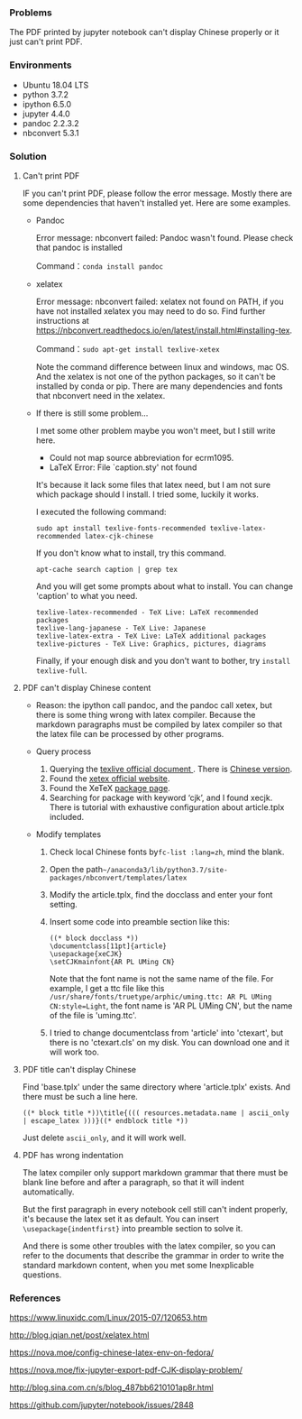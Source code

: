 ### Problems

The PDF printed by jupyter notebook can't display Chinese properly or it just can't print PDF. 

### Environments

* Ubuntu 18.04 LTS
* python 3.7.2
* ipython 6.5.0
* jupyter 4.4.0
* pandoc 2.2.3.2
* nbconvert 5.3.1

### Solution

1. Can't print PDF

   IF you can't print PDF, please follow the error message. Mostly there are some dependencies that haven't installed yet. Here are some examples.

   - Pandoc

     Error message: nbconvert failed: Pandoc wasn't found. Please check that pandoc is installed

     Command：```conda install pandoc```

   - xelatex

     Error message: nbconvert failed: xelatex not found on PATH, if you have not installed xelatex you may need to do so. Find further instructions at https://nbconvert.readthedocs.io/en/latest/install.html#installing-tex.

     Command：```sudo apt-get install texlive-xetex```

     Note the command difference between linux and windows, mac OS. And the xelatex is not one of the python packages, so it can't be installed by conda or pip. There are many dependencies and fonts that nbconvert need in the xelatex. 

   - If there is still some problem...

     I met some other problem maybe you won't meet, but I still write here. 

     - Could not map source abbreviation for ecrm1095.
     - LaTeX Error: File `caption.sty' not found

     It's because it lack some files that latex need, but I am not sure which package should I install. I tried some, luckily it works.

     I executed the following command:

     ```shell
     sudo apt install texlive-fonts-recommended texlive-latex-recommended latex-cjk-chinese
     ```

     If you don't know what to install, try this command. 

     ```shell
     apt-cache search caption | grep tex
     ```

     And you will get some prompts about what to install. You can change 'caption'  to what you need. 
     
     ```shell
     texlive-latex-recommended - TeX Live: LaTeX recommended packages
     texlive-lang-japanese - TeX Live: Japanese
     texlive-latex-extra - TeX Live: LaTeX additional packages
     texlive-pictures - TeX Live: Graphics, pictures, diagrams
     ```

     Finally, if your enough disk and you don't want to bother, try ```install texlive-full```.

2. PDF can't display Chinese content

   - Reason: the ipython call pandoc, and the pandoc call xetex, but there is some thing wrong with latex compiler. Because the markdown paragraphs must be compiled by latex compiler so that the latex file can be processed by other programs. 

   - Query process

     1. Querying the [ texlive official document ](http://tug.org/texlive/doc.html). There is [Chinese version](http://tug.org/texlive/doc/texlive-zh-cn/). 
     2. Found the [xetex official website](http://tug.org/xetex/). 
     3. Found the XeTeX [package page](https://ctan.org/pkg/xecjk). 
     4. Searching for package with keyword ‘cjk’, and I found xecjk. There is tutorial  with exhaustive configuration about article.tplx included. 

   - Modify templates

     1. Check local Chinese fonts by```fc-list :lang=zh```, mind the blank. 

     2. Open the path```~/anaconda3/lib/python3.7/site-packages/nbconvert/templates/latex```

     3. Modify the article.tplx, find the docclass and enter your font setting. 

     4. Insert some code into preamble section like this:

        ```
        ((* block docclass *))
        \documentclass[11pt]{article}
        \usepackage{xeCJK}
        \setCJKmainfont{AR PL UMing CN}
        ```

        Note that the font name is not the same name of the file. For example, I get a ttc file like this ```/usr/share/fonts/truetype/arphic/uming.ttc: AR PL UMing CN:style=Light```, the font name is 'AR PL UMing CN', but the name of the file is 'uming.ttc'. 

     5. I tried to change documentclass from 'article' into 'ctexart', but there is no 'ctexart.cls' on my disk. You can download one and it will work too. 

3. PDF title can't display Chinese

   Find 'base.tplx' under the same directory where 'article.tplx' exists. And there must be such a line here. 

   ```
   ((* block title *))\title{((( resources.metadata.name | ascii_only | escape_latex )))}((* endblock title *))
   ```

   Just delete ```ascii_only```, and it will work well. 

4. PDF has wrong indentation

   The latex compiler only support markdown grammar that there must be blank line before and after a paragraph, so that it will indent automatically. 

   But the first paragraph in every notebook cell still can't indent properly, it's because the latex set it as default. You can insert ```\usepackage{indentfirst}``` into preamble section to solve it. 

   And there is some other troubles with the latex compiler, so you can refer to the documents that describe the grammar in order to write the standard markdown content, when you met some Inexplicable questions. 

### References

https://www.linuxidc.com/Linux/2015-07/120653.htm

http://blog.jqian.net/post/xelatex.html

https://nova.moe/config-chinese-latex-env-on-fedora/

https://nova.moe/fix-jupyter-export-pdf-CJK-display-problem/

http://blog.sina.com.cn/s/blog_487bb6210101ap8r.html

https://github.com/jupyter/notebook/issues/2848